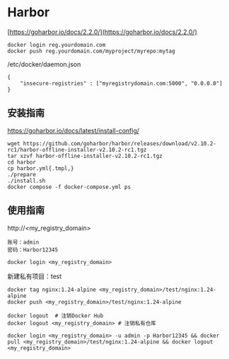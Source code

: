 # Harbor

[https://goharbor.io/docs/2.2.0/](https://goharbor.io/docs/2.2.0/)

```
docker login reg.yourdomain.com
docker push reg.yourdomain.com/myproject/myrepo:mytag
```

/etc/docker/daemon.json
```
{
    "insecure-registries" : ["myregistrydomain.com:5000", "0.0.0.0"]
}
```

## 安装指南

https://goharbor.io/docs/latest/install-config/


```
wget https://github.com/goharbor/harbor/releases/download/v2.10.2-rc1/harbor-offline-installer-v2.10.2-rc1.tgz
tar xzvf harbor-offline-installer-v2.10.2-rc1.tgz
cd harbor
cp harbor.yml{.tmpl,}
./prepare
./install.sh
docker compose -f docker-compose.yml ps
```

## 使用指南

http://<my_registry_domain>
```
账号：admin
密码：Harbor12345
```

```
docker login <my_registry_domain>
```

新建私有项目：test

```
docker tag nginx:1.24-alpine <my_registry_domain>/test/nginx:1.24-alpine
docker push <my_registry_domain>/test/nginx:1.24-alpine
```

```
docker logout  # 注销Docker Hub
docker logout <my_registry_domain> # 注销私有仓库
```

```
docker login <my_registry_domain> -u admin -p Harbor12345 && docker pull <my_registry_domain>/test/nginx:1.24-alpine && docker logout <my_registry_domain>
```
